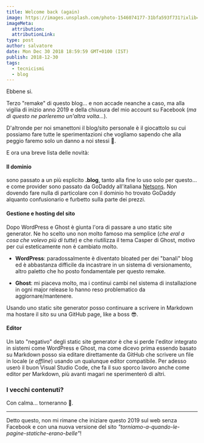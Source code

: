 ```yaml
---
title: Welcome back (again)
image: https://images.unsplash.com/photo-1546074177-31bfa593f731?ixlib=rb-1.2.1&ixid=eyJhcHBfaWQiOjEyMDd9&auto=format&fit=crop&w=2767&q=80
imageMeta:
  attribution:
  attributionLink:
type: post
author: salvatore
date: Mon Dec 30 2018 18:59:59 GMT+0100 (IST)
publish: 2018-12-30
tags:
  - tecnicismi
  - blog
---
```


Ebbene si.

Terzo "remake" di questo blog... e non accade neanche a caso, ma alla vigilia di inizio anno 2019 e della chiusura del mio account su Facebook (*ma di questo ne parleremo un'altra volta...*).

<!-- more -->

D'altronde per noi smanettoni il blog/sito personale è il giocattolo su cui possiamo fare tutte le sperimentazioni che vogliamo sapendo che alla peggio faremo solo un danno a noi stessi 🤣.

E ora una breve lista delle novità:

#### Il dominio
sono passato a un più esplicito **.blog**, tanto alla fine lo uso solo per questo... e come provider sono passato da GoDaddy all'italiana [Netsons](https://www.netsons.com/). Non dovendo fare nulla di particolare con il dominio ho trovato GoDaddy alquanto confusionario e furbetto sulla parte dei prezzi.

#### Gestione e hosting del sito
Dopo WordPress e Ghost è giunta l'ora di passare a uno static site generator. Ne ho scelto uno non molto famoso ma semplice (*che eral a cosa che volevo più di tutte*) e che riutilizza il tema Casper di Ghost, motivo per cui esteticamente non è cambiato molto.

* **WordPress**: paradossalmente è diventato bloated per dei "banali" blog ed è abbastanza difficile da incastrare in un sistema di versionamento, altro paletto che ho posto fondamentale per questo remake.

* **Ghost**: mi piaceva molto, ma i continui cambi nel sistema di installazione in ogni major release lo hanno reso problematico da aggiornare/mantenere.

Usando uno static site generator posso continuare a scrivere in Markdown ma hostare il sito su una GitHub page, like a boss 😎.

#### Editor
Un lato "negativo" degli static site generator è che si perde l'editor integrato in sistemi come WordPress e Ghost, ma come dicevo prima essendo basato su Markdown posso sia editare direttamente da GitHub che scrivere un file in locale (*e offline*) usando un qualunque editor compatibile. Per adesso userò il buon Visual Studio Code, che fa il suo sporco lavoro anche come editor per Markdown, più avanti magari ne sperimenterò di altri.

### I vecchi contenuti?
Con calma... torneranno 🤣.

---

Detto questo, non mi rimane che iniziare questo 2019 sul web senza Facebook e con una nuova versione del sito *"torniamo-a-quando-le-pagine-statiche-erano-belle"*!

